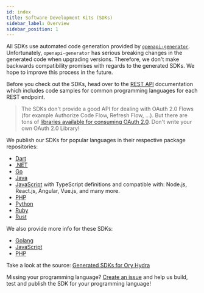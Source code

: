 ```yaml
---
id: index
title: Software Development Kits (SDKs)
sidebar_label: Overview
sidebar_position: 1
---
```


All SDKs use automated code generation provided by [`openapi-generator`](https://github.com/OpenAPITools/openapi-generator).
Unfortunately, `openapi-generator` has serious breaking changes in the generated code when upgrading versions. Therefore, we don't
make backwards compatibility promises with regards to the generated SDKs. We hope to improve this process in the future.

Before you check out the SDKs, head over to the [REST API](reference/api.mdx) documentation which includes code samples for common
programming languages for each REST endpoint.

> The SDKs don't provide a good API for dealing with OAuth 2.0 Flows (for example Authorize Code Flow, Refresh Flow, ...). But
> there are tons of [libraries available for consuming OAuth 2.0](https://oauth.net/code/). Don't write your own OAuth 2.0
> Library!

We publish our SDKs for popular languages in their respective package repositories:

- [Dart](https://pub.dev/packages/ory_hydra_client)
- [.NET](https://www.nuget.org/packages/Ory.Hydra.Client/)
- [Go](https://github.com/ory/hydra-client-go)
- [Java](https://search.maven.org/artifact/sh.ory.hydra/hydra-client)
- [JavaScript](https://www.npmjs.com/package/@ory/hydra-client) with TypeScript definitions and compatible with: Node.js,
  React.js, Angular, Vue.js, and many more.
- [PHP](https://packagist.org/packages/ory/hydra-client)
- [Python](https://pypi.org/project/ory-hydra-client/)
- [Ruby](https://rubygems.org/gems/ory-hydra-client)
- [Rust](https://crates.io/crates/ory-hydra-client)

We also provide more info for these SDKs:

- [Golang](./go.mdx)
- [JavaScript](./js.mdx)
- [PHP](./php.mdx)

Take a look at the source: [Generated SDKs for Ory Hydra](https://github.com/ory/sdk/tree/master/clients/hydra/)

Missing your programming language? [Create an issue](https://github.com/ory/hydra/issues) and help us build, test and publish the
SDK for your programming language!
